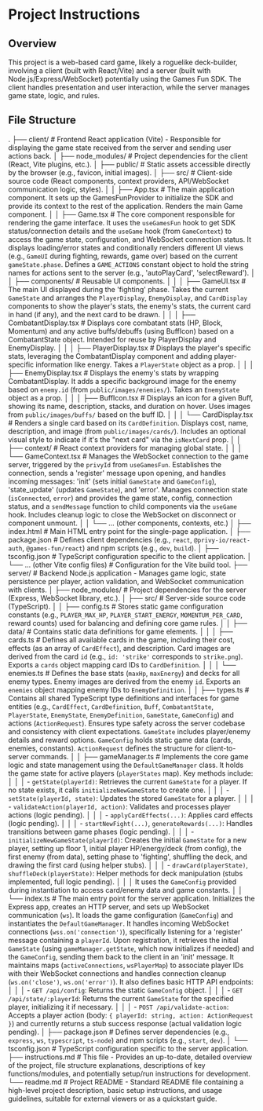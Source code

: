 # Project Instructions

## Overview

This project is a web-based card game, likely a roguelike deck-builder, involving a client (built with React/Vite) and a server (built with Node.js/Express/WebSocket) potentially using the Games Fun SDK. The client handles presentation and user interaction, while the server manages game state, logic, and rules.

## File Structure
.
├── client/ # Frontend React application (Vite) - Responsible for displaying the game state received from the server and sending user actions back.
│   ├── node_modules/ # Project dependencies for the client (React, Vite plugins, etc.).
│   ├── public/ # Static assets accessible directly by the browser (e.g., favicon, initial images).
│   ├── src/    # Client-side source code (React components, context providers, API/WebSocket communication logic, styles).
│   │   ├── App.tsx # The main application component. It sets up the GamesFunProvider to initialize the SDK and provide its context to the rest of the application. Renders the main Game component.
│   │   ├── Game.tsx # The core component responsible for rendering the game interface. It uses the `useGamesFun` hook to get SDK status/connection details and the `useGame` hook (from `GameContext`) to access the game state, configuration, and WebSocket connection status. It displays loading/error states and conditionally renders different UI views (e.g., `GameUI` during fighting, rewards, game over) based on the current `gameState.phase`. Defines a `GAME_ACTIONS` constant object to hold the string names for actions sent to the server (e.g., 'autoPlayCard', 'selectReward').
│   │   ├── components/ # Reusable UI components.
│   │   │   ├── GameUI.tsx # The main UI displayed during the 'fighting' phase. Takes the current `GameState` and arranges the `PlayerDisplay`, `EnemyDisplay`, and `CardDisplay` components to show the player's stats, the enemy's stats, the current card in hand (if any), and the next card to be drawn.
│   │   │   ├── CombatantDisplay.tsx # Displays core combatant stats (HP, Block, Momentum) and any active buffs/debuffs (using BuffIcon) based on a CombatantState object. Intended for reuse by PlayerDisplay and EnemyDisplay.
│   │   │   ├── PlayerDisplay.tsx # Displays the player's specific stats, leveraging the CombatantDisplay component and adding player-specific information like energy. Takes a `PlayerState` object as a prop.
│   │   │   ├── EnemyDisplay.tsx # Displays the enemy's stats by wrapping CombatantDisplay. It adds a specific background image for the enemy based on `enemy.id` (from `public/images/enemies/`). Takes an `EnemyState` object as a prop.
│   │   │   ├── BuffIcon.tsx # Displays an icon for a given Buff, showing its name, description, stacks, and duration on hover. Uses images from `public/images/buffs/` based on the buff ID.
│   │   │   └── CardDisplay.tsx # Renders a single card based on its `CardDefinition`. Displays cost, name, description, and image (from `public/images/cards/`). Includes an optional visual style to indicate if it's the "next card" via the `isNextCard` prop.
│   │   ├── context/ # React context providers for managing global state.
│   │   │   └── GameContext.tsx # Manages the WebSocket connection to the game server, triggered by the `privyId` from `useGamesFun`. Establishes the connection, sends a 'register' message upon opening, and handles incoming messages: 'init' (sets initial `GameState` and `GameConfig`), 'state_update' (updates `GameState`), and 'error'. Manages connection state (`isConnected`, `error`) and provides the game state, config, connection status, and a `sendMessage` function to child components via the `useGame` hook. Includes cleanup logic to close the WebSocket on disconnect or component unmount.
│   │   └── ... (other components, contexts, etc.)
│   ├── index.html # Main HTML entry point for the single-page application.
│   ├── package.json # Defines client dependencies (e.g., `react`, `@privy-io/react-auth`, `@games-fun/react`) and npm scripts (e.g., `dev`, `build`).
│   ├── tsconfig.json # TypeScript configuration specific to the client application.
│   └── ... (other Vite config files) # Configuration for the Vite build tool.
├── server/ # Backend Node.js application - Manages game logic, state persistence per player, action validation, and WebSocket communication with clients.
│   ├── node_modules/ # Project dependencies for the server (Express, WebSocket library, etc.).
│   ├── src/ # Server-side source code (TypeScript).
│   │   ├── config.ts # Stores static game configuration constants (e.g., `PLAYER_MAX_HP`, `PLAYER_START_ENERGY`, `MOMENTUM_PER_CARD`, reward counts) used for balancing and defining core game rules.
│   │   ├── data/ # Contains static data definitions for game elements.
│   │   │   ├── cards.ts # Defines all available cards in the game, including their cost, effects (as an array of `CardEffect`), and description. Card images are derived from the card `id` (e.g., `id: 'strike'` corresponds to `strike.png`). Exports a `cards` object mapping card IDs to `CardDefinition`.
│   │   │   └── enemies.ts # Defines the base stats (`maxHp`, `maxEnergy`) and decks for all enemy types. Enemy images are derived from the enemy `id`. Exports an `enemies` object mapping enemy IDs to `EnemyDefinition`.
│   │   ├── types.ts # Contains all shared TypeScript type definitions and interfaces for game entities (e.g., `CardEffect`, `CardDefinition`, `Buff`, `CombatantState`, `PlayerState`, `EnemyState`, `EnemyDefinition`, `GameState`, `GameConfig`) and actions (`ActionRequest`). Ensures type safety across the server codebase and consistency with client expectations. `GameState` includes player/enemy details and reward options. `GameConfig` holds static game data (cards, enemies, constants). `ActionRequest` defines the structure for client-to-server commands.
│   │   ├── gameManager.ts # Implements the core game logic and state management using the `DefaultGameManager` class. It holds the game state for active players (`playerStates` map). Key methods include:
│   │   │   - `getState(playerId)`: Retrieves the current `GameState` for a player. If no state exists, it calls `initializeNewGameState` to create one.
│   │   │   - `setState(playerId, state)`: Updates the stored `GameState` for a player.
│   │   │   - `validateAction(playerId, action)`: Validates and processes player actions (logic pending).
│   │   │   - `applyCardEffects(...)`: Applies card effects (logic pending).
│   │   │   - `startNewFight(...)`, `generateRewards(...)`: Handles transitions between game phases (logic pending).
│   │   │   - `initializeNewGameState(playerId)`: Creates the initial `GameState` for a new player, setting up floor 1, initial player HP/energy/deck (from config), the first enemy (from data), setting phase to 'fighting', shuffling the deck, and drawing the first card (using helper stubs).
│   │   │   - `drawCard(playerState)`, `shuffleDeck(playerState)`: Helper methods for deck manipulation (stubs implemented, full logic pending).
│   │   │ It uses the `GameConfig` provided during instantiation to access card/enemy data and game constants.
│   │   └── index.ts # The main entry point for the server application. Initializes the Express app, creates an HTTP server, and sets up WebSocket communication (`ws`). It loads the game configuration (`GameConfig`) and instantiates the `DefaultGameManager`. It handles incoming WebSocket connections (`wss.on('connection')`), specifically listening for a 'register' message containing a `playerId`. Upon registration, it retrieves the initial `GameState` (using `gameManager.getState`, which now initializes if needed) and the `GameConfig`, sending them back to the client in an 'init' message. It maintains maps (`activeConnections`, `wsPlayerMap`) to associate player IDs with their WebSocket connections and handles connection cleanup (`ws.on('close')`, `ws.on('error')`). It also defines basic HTTP API endpoints:
│   │   │   - `GET /api/config`: Returns the static `GameConfig` object.
│   │   │   - `GET /api/state/:playerId`: Returns the current `GameState` for the specified player, initializing it if necessary.
│   │   │   - `POST /api/validate-action`: Accepts a player action (body: `{ playerId: string, action: ActionRequest }`) and currently returns a stub success response (actual validation logic pending).
│   ├── package.json # Defines server dependencies (e.g., `express`, `ws`, `typescript`, `ts-node`) and npm scripts (e.g., `start`, `dev`).
│   └── tsconfig.json # TypeScript configuration specific to the server application.
├── instructions.md # This file - Provides an up-to-date, detailed overview of the project, file structure explanations, descriptions of key functions/modules, and potentially setup/run instructions for development.
└── readme.md # Project README - Standard README file containing a high-level project description, basic setup instructions, and usage guidelines, suitable for external viewers or as a quickstart guide.